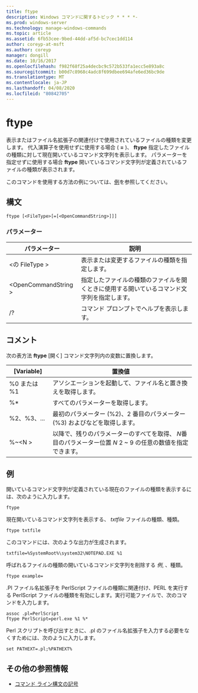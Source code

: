 ```yaml
---
title: ftype
description: Windows コマンドに関するトピック * * * *-
ms.prod: windows-server
ms.technology: manage-windows-commands
ms.topic: article
ms.assetid: 6fb53cee-9bed-44dd-af5d-bc7cec1dd114
author: coreyp-at-msft
ms.author: coreyp
manager: dongill
ms.date: 10/16/2017
ms.openlocfilehash: f982f68f25a4decbc9c572b533fa1ecc5e893a8c
ms.sourcegitcommit: b00d7c8968c4adc8f699dbee694afe6ed36bc9de
ms.translationtype: MT
ms.contentlocale: ja-JP
ms.lasthandoff: 04/08/2020
ms.locfileid: "80842705"
---
```

# <a name="ftype"></a>ftype



表示またはファイル名拡張子の関連付けで使用されているファイルの種類を変更します。 代入演算子を使用せずに使用する場合 ( **=** )、 **ftype** 指定したファイルの種類に対して現在開いているコマンド文字列を表示します。 パラメーターを指定せずに使用する場合 **ftype** 開いているコマンド文字列が定義されているファイルの種類が表示されます。

このコマンドを使用する方法の例については、[例](#BKMK_examples)を参照してください。

## <a name="syntax"></a>構文

```
ftype [<FileType>[=[<OpenCommandString>]]]
```

### <a name="parameters"></a>パラメーター

|パラメーター|説明|
|---------|-----------|
|\<の FileType >|表示または変更するファイルの種類を指定します。|
|\<OpenCommandString >|指定したファイルの種類のファイルを開くときに使用する開いているコマンド文字列を指定します。|
|/?|コマンド プロンプトでヘルプを表示します。|

## <a name="remarks"></a>コメント

次の表方法 **ftype** [開く] コマンド文字列内の変数に置換します。

|[Variable]|置換値|
|--------|-----------------|
|%0 または %1|アソシエーションを起動して、ファイル名と置き換えを取得します。|
|%*|すべてのパラメーターを取得します。|
|%2、%3、...|最初のパラメーター (%2)、2 番目のパラメーター (%3) およびなどを取得します。|
|%~\<N >|以降で、残りのパラメーターのすべてを取得、 *N*番目のパラメーター位置 *N* 2 ~ 9 の任意の数値を指定できます。|

## <a name="examples"></a><a name=BKMK_examples></a>例

開いているコマンド文字列が定義されている現在のファイルの種類を表示するには、次のように入力します。
```
ftype
```
現在開いているコマンド文字列を表示する、 *txtfile* ファイルの種類、種類。
```
ftype txtfile
```
このコマンドには、次のような出力が生成されます。
```
txtfile=%SystemRoot%\system32\NOTEPAD.EXE %1
```
呼ばれるファイルの種類の開いているコマンド文字列を削除する *例*, 、種類。
```
ftype example=
```
.Pl ファイル名拡張子を PerlScript ファイルの種類に関連付け、PERL を実行する PerlScript ファイルの種類を有効にします。実行可能ファイルで、次のコマンドを入力します。
```
assoc .pl=PerlScript 
ftype PerlScript=perl.exe %1 %*
```
Perl スクリプトを呼び出すときに、.pl のファイル名拡張子を入力する必要をなくすためには、次のように入力します。
```
set PATHEXT=.pl;%PATHEXT%
```

## <a name="additional-references"></a>その他の参照情報

- [コマンド ライン構文の記号](command-line-syntax-key.md)